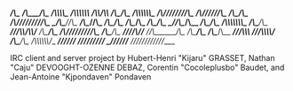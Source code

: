 ________/\\\_______        __/\\\________/\\\_        _____/\\\\\\\\\____        __/\\\\\\\\\\\\____
 _____/\\\\/\\\\____        _\/\\\_______\/\\\_        ___/\\\\\\\\\\\\\__        _\/\\\////////\\\__
  ___/\\\//\////\\\__        _\/\\\_______\/\\\_        __/\\\/////////\\\_        _\/\\\______\//\\\_
   __/\\\______\//\\\_        _\/\\\_______\/\\\_        _\/\\\_______\/\\\_        _\/\\\_______\/\\\_
    _\//\\\______/\\\__        _\/\\\_______\/\\\_        _\/\\\\\\\\\\\\\\\_        _\/\\\_______\/\\\_
     __\///\\\\/\\\\/___        _\/\\\_______\/\\\_        _\/\\\/////////\\\_        _\/\\\_______\/\\\_
      ____\////\\\//_____        _\//\\\______/\\\__        _\/\\\_______\/\\\_        _\/\\\_______/\\\__
       _______\///\\\\\\__        __\///\\\\\\\\\/___        _\/\\\_______\/\\\_        _\/\\\\\\\\\\\\/___
        _________\//////___        ____\/////////_____        _\///________\///__        _\////////////_____

IRC client and server project by Hubert-Henri "Kijaru" GRASSET, Nathan "Caju" DEVOOGHT-OZENNE DEBAZ, Corentin "Cocoleplusbo" Baudet, and Jean-Antoine "Kjpondaven" Pondaven
